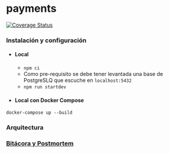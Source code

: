 # payments

[![Coverage Status](https://coveralls.io/repos/github/spotifiuby-taller2/demo-payments/badge.svg?branch=master&t=gdXMdU)](https://coveralls.io/github/spotifiuby-taller2/demo-payments?branch=master)

### Instalación y configuración

- #### Local
    * `npm ci`
    * Como pre-requisito se debe tener levantada una base de PostgreSLQ que escuche en `localhost:5432`
    * `npm run startdev`

- #### Local con Docker Compose
```
docker-compose up --build
```

### Arquitectura

### [Bitácora y Postmortem](https://github.com/spotifiuby-taller2/bitacora)
